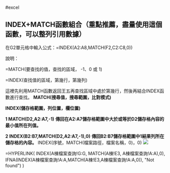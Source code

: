 #excel
## INDEX+MATCH函數組合（重點推薦，盡量使用這個函數，可以整列引用數據）

在G2單元格中輸入公式：=INDEX(A2:A8,MATCH(F2,C2:C8,0))

說明：

=MATCH(要查找的值，查找的區域， -1、0 或 1)

=INDEX(查找值的區域，第幾行，第幾列)

這裡先利用MATCH函數返回王五再查找區域中處於第幾行，然後再結合INDEX函數進行查找。
**MATCH(****搜尋值，搜尋範圍，比對模式****)**

**INDEX(****儲存格範圍，列位置，欄位置****)**

**1 MATCH(D2,A2:A7,-1)** **傳回在****A2:A7****儲存格範圍中大於或等於****D2****儲存格內容的最小值所在列值。**

**2 INDEX(B2:B7,MATCH(D2,A2:A7,-1),0)** **傳回****B2:B7****儲存格範圍中****1****結果列所在儲存格的內容。**
INDEX(序號，MATCH(檔案路徑，檔案名稱，0)，0)
![](https://www.mop.tw/wp-content/uploads/2021/11/excel%E5%8F%8D%E5%90%91%E6%9F%A5%E6%89%BE4.png)

=HYPERLINK(
INDEX(A棟檔案查詢!G:G, MATCH(A棟!E3, A棟檔案查詢!A:A),0),
IFNA(INDEX(A棟檔案查詢!A:A,MATCH(A棟!E3,A棟檔案查詢!A:A,0)), "Not found")
)